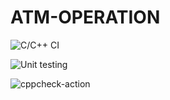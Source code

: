 # ATM-OPERATION

![C/C++ CI](https://github.com/104314/ATM-OPERATION/workflows/C/C++%20CI/badge.svg)

![Unit testing](https://github.com/104314/ATM-OPERATION/workflows/Unit%20testing/badge.svg)

![cppcheck-action](https://github.com/104314/ATM-OPERATION/workflows/cppcheck-action/badge.svg)
